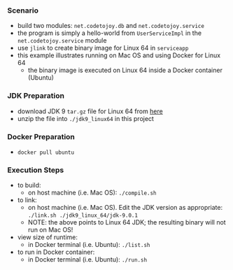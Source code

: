
### Scenario

* build two modules: `net.codetojoy.db` and `net.codetojoy.service`
* the program is simply a hello-world from `UserServiceImpl` in the `net.codetojoy.service` module
* use `jlink` to create binary image for Linux 64 in `serviceapp`
* this example illustrates running on Mac OS and using Docker for Linux 64
    * the binary image is executed on Linux 64 inside a Docker container (Ubuntu)

### JDK Preparation

* download JDK 9 `tar.gz` file for Linux 64 from [here](http://www.oracle.com/technetwork/java/javase/downloads/jdk9-downloads-3848520.html)
* unzip the file into `./jdk9_linux64` in this project

### Docker Preparation

* `docker pull ubuntu` 

### Execution Steps

* to build:
    * on host machine (i.e. Mac OS): `./compile.sh`
* to link:
    * on host machine (i.e. Mac OS). Edit the JDK version as appropriate: `./link.sh ./jdk9_linux_64/jdk-9.0.1`
    * NOTE: the above points to Linux 64 JDK; the resulting binary will not run on Mac OS!
* view size of runtime:
    * in Docker terminal (i.e. Ubuntu): `./list.sh`
* to run in Docker container:
    * in Docker terminal (i.e. Ubuntu): `./run.sh`

